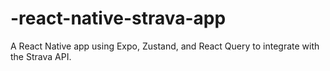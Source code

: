 # -react-native-strava-app
A React Native app using Expo, Zustand, and React Query to integrate with the Strava API.
